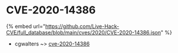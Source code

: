 # CVE-2020-14386
{% embed url="https://github.com/Live-Hack-CVE/full_database/blob/main/cves/2020/CVE-2020-14386.json" %}

* cgwalters ~> [cve-2020-14386](https://www.alice-snow.ru/2020/database/cve-2020-14386/cve-2020-14386-cgwalters)